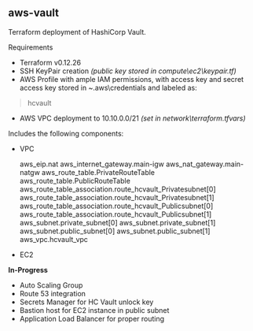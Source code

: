 ## aws-vault
Terraform deployment of HashiCorp Vault. 

Requirements

 - Terraform v0.12.26
 - SSH KeyPair creation *(public key stored in compute\ec2\keypair.tf)*
 - AWS Profile with ample IAM permissions, with access key and secret access key stored in ~\.aws\credentials and labeled as:

> hcvault
- AWS VPC deployment to 10.10.0.0/21 *(set in network\terraform.tfvars)*

Includes the following components:

 - VPC

    aws_eip.nat
    aws_internet_gateway.main-igw
    aws_nat_gateway.main-natgw
    aws_route_table.PrivateRouteTable
    aws_route_table.PublicRouteTable
    aws_route_table_association.route_hcvault_Privatesubnet[0]
    aws_route_table_association.route_hcvault_Privatesubnet[1]
    aws_route_table_association.route_hcvault_Publicsubnet[0]
    aws_route_table_association.route_hcvault_Publicsubnet[1]
    aws_subnet.private_subnet[0]
    aws_subnet.private_subnet[1]
    aws_subnet.public_subnet[0]
    aws_subnet.public_subnet[1]
    aws_vpc.hcvault_vpc
- EC2

**In-Progress**

 - Auto Scaling Group
 - Route 53 integration
 - Secrets Manager for HC Vault unlock key
 - Bastion host for EC2 instance in public subnet
 - Application Load Balancer for proper routing
